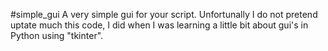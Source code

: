 #simple_gui
  A very simple gui for your script.
  Unfortunally I do not pretend uptate much this code, I did when I was learning a little bit about gui's in Python using "tkinter".
